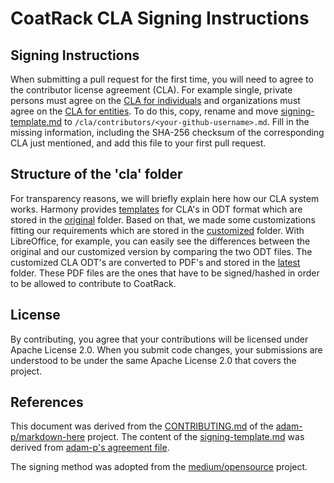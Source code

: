 # CoatRack CLA Signing Instructions

## Signing Instructions

When submitting a pull request for the first time, you will need to agree to the contributor license agreement (CLA). For example single, private persons must agree on the [CLA for individuals](https://github.com/coatrack/cla/latest/individual-cla.pdf) and organizations must agree on the [CLA for entities](https://github.com/coatrack/cla/latest/entity-cla.pdf). To do this, copy, rename and move [signing-template.md](https://github.com/coatrack/cla/signing-template.md) to `/cla/contributors/<your-github-username>.md`. Fill in the missing information, including the SHA-256 checksum of the corresponding CLA just mentioned, and add this file to your first pull request.



## Structure of the 'cla' folder

For transparency reasons, we will briefly explain here how our CLA system works. Harmony provides [templates](http://harmonyagreements.org/agreements.html) for CLA's in ODT format which are stored in the [original](https://github.com/coatrack/cla/source/original) folder. Based on that, we made some customizations fitting our requirements which are stored in the [customized](https://github.com/coatrack/cla/source/customized) folder. With LibreOffice, for example, you can easily see the differences between the original and our customized version by comparing the two ODT files. The customized CLA ODT's are converted to PDF's and stored in the [latest](https://github.com/coatrack/cla/latest) folder. These PDF files are the ones that have to be signed/hashed in order to be allowed to contribute to CoatRack.



## License

By contributing, you agree that your contributions will be licensed under Apache License 2.0. When you submit code changes, your submissions are understood to be under the same Apache License 2.0 that covers the project.



## References

This document was derived from the [CONTRIBUTING.md](https://github.com/adam-p/markdown-here/blob/master/CONTRIBUTING.md) of the [adam-p/markdown-here](https://github.com/adam-p/markdown-here) project. The content of the [signing-template.md](https://github.com/coatrack/signing-template.md) was derived from [adam-p's agreement file](https://github.com/adam-p/markdown-here/blob/master/contributors/adam-p.md).

The signing method was adopted from the [medium/opensource](https://github.com/medium/opensource) project.

